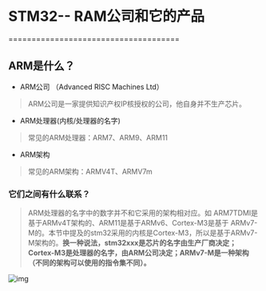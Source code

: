   # **STM32-- RAM公司和它的产品** #
  =====================================
## ARM是什么？
- ARM公司 （Advanced RISC Machines Ltd）
> ARM公司是一家提供知识产权IP核授权的公司，他自身并不生产芯片。
- ARM处理器(内核/处理器的名字)
> 常见的ARM处理器：ARM7、ARM9、ARM11
- ARM架构
> 常见的ARM架构：ARMV4T、ARMV7m

### 它们之间有什么联系？
> ARM处理器的名字中的数字并不和它采用的架构相对应。如 ARM7TDMI是基于ARMv4T架构的、ARM11是基于ARMv6、Cortex-M3是基于 ARMv7-M的。本节中提及的stm32采用的内核是Cortex-M3，所以是基于ARMv7-M架构的。**换一种说法，stm32xxx是芯片的名字由生产厂商决定；Cortex-M3是处理器的名字，由ARM公司决定；ARMv7-M是一种架构（不同的架构可以使用的指令集不同）。**

![img](https://eathard.github.io/image/2017072701.png)
